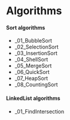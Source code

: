 # Algorithms

#### Sort algorithms

- _01_BubbleSort
- _02_SelectionSort
- _03_InsertionSort
- _04_ShellSort
- _05_MergeSort
- _06_QuickSort
- _07_HeapSort
- _08_CountingSort

#### LinkedList algorithms
- _01_FindIntersection
